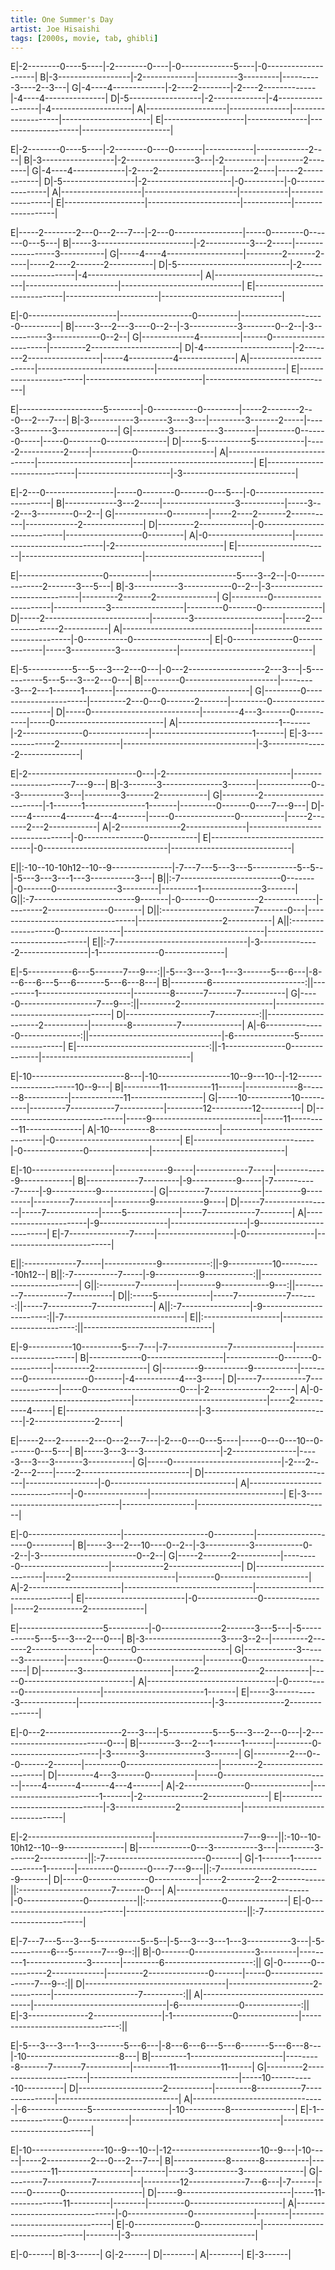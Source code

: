 ```yaml
---
title: One Summer's Day
artist: Joe Hisaishi
tags: [2000s, movie, tab, ghibli]
---
```


E|-2--------0----5----|-2--------0----|-0-------------5----|-0--------------------|
B|-3------------------|-2-------------|----------3---------|----------3----2--3---|
G|-4----4-------------|-2----2--------|-2----2-------------|-4----4---------------|
D|-5------------------|-2-------------|-4------------------|-4--------------------|
A|--------------------|---------------|--------------------|----------------------|
E|--------------------|---------------|--------------------|----------------------|
 
 
E|-2--------0----5----|-2--------0----0-------|------------|-------------2----|
B|-3------------------|-2-----------------3---|-2----------|---------2--------|
G|-4----4-------------|-2----2----------------|-------2----|-----2------------|
D|-5------------------|-2---------------------|-0----------|-0----------------|
A|--------------------|-----------------------|------------|------------------|
E|--------------------|-----------------------|------------|------------------|
 
 
E|-----2--------2---0---2---7---|-2---0-----------------|-----0--------0-------0---5---|
B|-----3------------------------|-2-----------3---2-----|------------------3-----------|
G|-----4----4-------------------|---------2-------2-----|-----2----2-------2-----------|
D|-5----------------------------|-2---------------------|-4----------------------------|
A|------------------------------|-----------------------|------------------------------|
E|------------------------------|-----------------------|------------------------------|
 
 
E|-0----------------------|------------------0----------|---------------------0----------|
B|-----3---2---3----0--2--|-3------------3--------0--2--|-3-----------3------------0--2--|
G|-------------4----------|------0----------------------|---------2----------------------|
D|-4----------------------|-2--------2------------------|-----4-----------4--------------|
A|------------------------|-----------------------------|--------------------------------|
E|------------------------|-----------------------------|--------------------------------|
 
 
E|---------------------5--------|-0-----------0---------|-----2--------2---0---2---7---|
B|-3-----------3-------3----3---|---------3-------2-----|-----3--------3---------------|
G|---------3-----------3--------|---------0-------0-----|-----0--------0---------------|
D|-----5-----------5------------|-----2-----------2-----|----------0-------------------|
A|------------------------------|-----------------------|------------------------------|
E|------------------------------|-----------------------|-3----------------------------|
 
 
E|-2---0-----------------|-----0--------0-------0---5---|-0---------------------------|
B|-------------3---2-----|------------------3-----------|-----3---2---3---------0--2--|
G|-------------0---------|-----2----2-------2-----------|-------------2---------------|
D|---------2-------------|-0----------------------------|-------------------0---------|
A|-0---------------------|------------------------------|-2---------------------------|
E|-----------------------|------------------------------|-----------------------------|
 
 
E|---------------------0----------|---------------------5----3--2--|-0---------------2-------3---5---|
B|-3-----------3------------0--2--|-3------------------------------|---------2-------2---------------|
G|---------0----------------------|-------------3------------------|---------0-------0---------------|
D|-----2--------------------------|---------3----------------------|-----2---------------2-----------|
A|--------------------------------|--------------------------------|-0-----------0-------------------|
E|-0---------------0--------------|-----3-----------3--------------|---------------------------------|
 
 
E|-5-----------5---5---3---2---0---|-0---2-------------------2---3---|-5-----------5---5---3---2---0---|
B|---------0-----------------------|---------3---2---1-------1-------|---------0-----------------------|
G|---------0-----------------------|---------2---0---0-------2-------|---------0-----------------------|
D|-----0---------------------------|---------4---3-------0-----------|-----0---------------------------|
A|-------------------------1-------|-2---------------0---------------|-------------------------1-------|
E|-3---------------2---------------|---------------------------------|-3---------------2---------------|
 
 
E|-2---------------------------0---|-2-------------------------------|----------------------7---9---|
B|-3-------3---------------3-------|-------------0---3-----------3---|---------3-------2------------|
G|---------2-----------------------|-1-------1---------------1-------|---------0-------0----7---9---|
D|-----4-------4-------4---4-------|-----0---------------0-----------|-----2-------2---2------------|
A|-2---------------2---------------|---------------------------------|-0---------------0------------|
E|---------------------------------|-0-------------------------------|------------------------------|
 
 
E||:-10--10-10h12--10--9---------------|-7---7---5---3---5-----------5--5--|-5---3---3---1---3-----------3---|
B||:-7-------------------------0-------|-0-------0---------------3---------|---------1---------------3-------|
G||:-7-------------------------9-------|-0-------0-----------2-------------|---------2---------------0-------|
D||:-----------------------7-------0---|-----------------------------------|---------------------2-----------|
A||:-------------------0---------------|-----------------------------------|---------------------------------|
E||:-7---------------------------------|-3---------------2-----------------|-1---------------0---------------|
 
 
E|-5-----------6---5-------7---9---:||-5---3---3---1---3-------5---6---|-8---6---6---5---6-------5---6---8---|
B|---------6-----------------------:||---------1-----------------------|---------8-------7-------7-----------|
G|-----0-------------------7---9---:||---------2-----------------------|-------------------------------------|
D|---------------------7-----------:||---------------------2-----------|---------8-----------7---------------|
A|-6---------------0---------------:||---------------------------------|-6---------------5-------------------|
E|---------------------------------:||-1---------------0---------------|-------------------------------------|
 
 
E|-10-----------------------8---|-10------------------10--9---10--|-12----------------------10--9---|
B|---------11-----------11------|-------------8-------8-----------|-------------11------------------|
G|-----10-----------10----------|---------7-----------7-----------|---------12----------12----------|
D|------------------------------|-----9---------------------------|-----11----------11--------------|
A|-10----------8----------------|---------------------------------|-0-------------------------------|
E|------------------------------|-0---------------0---------------|---------------------------------|
 
 
E|-10--------------------|-------------9-----|-------------7-----|-------------9-------------|
B|-------------7---------|-9-----------9-----|-7-----------7-----|-9-----------9-------------|
G|---------7-------------|---------9---------|---------7---------|---------9------------9----|
D|-----7-----------------|-----7-------------|-----5-------------|-----7------------7--------|
A|-----------------------|-9-----------------|-------------------|-9-------------------------|
E|-7---------------7-----|-------------------|-0-----------------|---------------------------|
 
 
E||:-------------7-----|-------------9------------:||-9-----------10----------10h12--|
B||:-7-----------7-----|-9-----------9------------:||--------------------------------|
G||:---------7---------|---------9------------9---:||---------7-----------7----------|
D||:-----5-------------|-----7------------7-------:||-----7-----------7--------------|
A||:-7-----------------|-9------------------------:||-7------------------------------|
E||:-------------------|--------------------------:||--------------------------------|
 
 
E|-9-----------10----------5---7---|-7---------------7---------------|-----------------------|
B|-------------0-------------------|-------------0-------0-----------|---------2-------------|
G|---------9-----------9-----------|---------0---------------0-------|-4-----------4---3-----|
D|-----7-----------7---------------|-----0-----------------------0---|-2---------------2-----|
A|-0-------------------------------|---------------------------------|-----2-----------4-----|
E|---------------------------------|-3-------------------------------|-2---------------2-----|
 
 
E|-----2---2-------2---0---2---7---|-2---0---0---5----|-----0---0---10--0-------0---5---|
B|-----3---3---3-------------------|-2----------------|-----3---3---3-------3-----------|
G|-----0---------------------------|-2---2---2---2----|-----2---------------------------|
D|---------------------------------|------------------|-0-------------------------------|
A|---------------------------------|-0----------------|---------------------------------|
E|-3-------------------------------|------------------|---------------------------------|
 
 
E|-0-----------------------|---------------------0----------|---------------------0----------|
B|-----3---2---10----0--2--|-3-----------3------------0--2--|-3------------------------0--2--|
G|-----2-------2-----------|---------0----------------------|-------------2------------------|
D|-------------------------|-----2--------------------------|---------0----------------------|
A|-2-----------------------|--------------------------------|--------------------------------|
E|-------------------------|-0---------------0--------------|-----2-----------2--------------|
 
 
E|---------------------5----------|-0---------------2-------3---5---|-5-----------5---5---3---2---0---|
B|-3-------------------3----3--2--|---------2-------2---------------|---------0-----------------------|
G|-------------3-------3----------|---------0-------0---------------|---------0-----------------------|
D|---------3----------------------|-----2---------------2-----------|-----0---------------------------|
A|--------------------------------|-0-----------0-------------------|-------------------------1-------|
E|-----3-----------3--------------|---------------------------------|-3---------------2---------------|
 
 
E|-0---2-------------------2---3---|-5-----------5---5---3---2---0---|-2---------------------------0---|
B|---------3---2---1-------1-------|---------0-----------------------|-3-------3---------------3-------|
G|---------2---0---0-------2-------|---------0-----------------------|---------2-----------------------|
D|---------4---3-------0-----------|-----0---------------------------|-----4-------4-------4---4-------|
A|-2---------------0---------------|-------------------------1-------|-2---------------2---------------|
E|---------------------------------|-3---------------2---------------|---------------------------------|
 
 
E|-2-------------------------------|----------------------7---9---||:-10--10-10h12--10--9---------------|
B|-------------0---3-----------3---|---------3-------2------------||:-7-------------------------0-------|
G|-1-------1---------------1-------|---------0-------0----7---9---||:-7-------------------------9-------|
D|-----0---------------0-----------|-----2-------2---2------------||:-----------------------7-------0---|
A|---------------------------------|-0---------------0------------||:-------------------0---------------|
E|-0-------------------------------|------------------------------||:-7---------------------------------|
 
 
E|-7---7---5---3---5-----------5--5--|-5---3---3---1---3-----------3---|-5-----------6---5-------7---9--:||
B|-0-------0---------------3---------|---------1---------------3-------|---------6----------------------:||
G|-0-------0-----------2-------------|---------2---------------0-------|-----0-------------------7---9--:||
D|-----------------------------------|---------------------2-----------|---------------------7----------:||
A|-----------------------------------|---------------------------------|-6---------------0--------------:||
E|-3---------------2-----------------|-1---------------0---------------|--------------------------------:||
 
 
E|-5---3---3---1---3-------5---6---|-8---6---6---5---6-------5---6---8---|-10-----------------------8---|
B|---------1-----------------------|---------8-------7-------7-----------|---------11-----------11------|
G|---------2-----------------------|-------------------------------------|-----10-----------10----------|
D|---------------------2-----------|---------8-----------7---------------|------------------------------|
A|---------------------------------|-6---------------5-------------------|-10----------8----------------|
E|-1---------------0---------------|-------------------------------------|------------------------------|
 
 
E|-10------------------10--9---10--|-12----------------------10--9---|-10-----|-----2-----------2---0---2---7---|
B|-------------8-------8-----------|-------------11------------------|--------|-----3-----------3---------------|
G|---------7-----------7-----------|---------12--------------7---6---|-7------|-----0-------0-------------------|
D|-----9---------------------------|-----11--------------11----------|--------|---------0-----------------------|
A|---------------------------------|-0---------------0---------------|--------|---------------------------------|
E|-0---------------0---------------|---------------------------------|--------|-3-------------------------------|
 
 
E|-0------|
B|-3------|
G|-2------|
D|--------|
A|--------|
E|-3------|